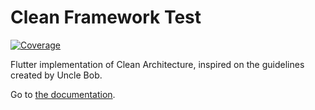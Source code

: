 # Clean Framework Test

[![Coverage](https://codecov.io/gh/MattHamburger/clean_framework/branch/main/graph/badge.svg)](https://codecov.io/gh/MattHamburger/clean_framework)

Flutter implementation of Clean Architecture, inspired on the guidelines created by Uncle Bob.

Go to [the documentation](https://docs.page/MattHamburger/clean_framework).